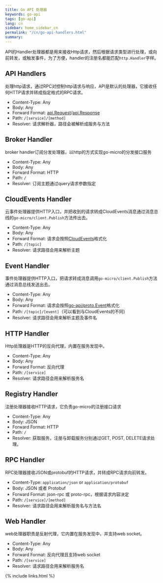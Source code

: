 ```yaml
---
title: Go API 处理器
keywords: go-api
tags: [go-api]
lang: cn
sidebar: home_sidebar_cn
permalink: "/cn/go-api-handlers.html"
summary: 
---
```


API的Handler处理器都是用来接收Http请求，然后根据请求类型进行处理，或向前转发，或触发事件，为了方便，handler的注册名都能匹配`http.Handler`字样。
 
  
## API Handlers

处理http请求，通过RPC对控制http请求与响应，API是默认的处理器，它接收任何HTTP请求并转成指定格式的RPC请求。

- Content-Type: Any
- Body: Any
- Forward Format: [api.Request](https://github.com/micro/go-api/blob/master/proto/api.proto#L11)/[api.Response](https://github.com/micro/go-api/blob/master/proto/api.proto#L21)
- Path: `/[service]/[method]`
- Resolver: 请求解析器，路径会被解析成服务与方法

## Broker Handler

broker handler订阅分发处理器，以http的方式实现go-micro的分发接口服务

- Content-Type: Any
- Body: Any
- Forward Format: HTTP
- Path: `/`
- Resolver: 订阅主题通过query请求参数指定

## CloudEvents Handler

云事件处理器提供HTTP入口，并把收到的请求转成CloudEvents消息通过消息总线的`go-micro/client.Publish`方法传出去。

- Content-Type: Any
- Body: Any
- Forward Format: 请求会按照[CloudEvents](https://github.com/cloudevents/spec)格式化
- Path: `/[topic]`
- Resolver: 请求路径会用来解析主题

## Event Handler

事件处理器提供HTTP入口，把请求转成消息调用`go-micro/client.Publish`方法通过消息总线发送出去。

- Content-Type: Any
- Body: Any
- Forward Format: 请求会按照[go-api/proto.Event](https://github.com/micro/go-api/blob/master/proto/api.proto#L28L39)格式化
- Path: `/[topic]/[event]`（可以看到与CloudEvents的不同）
- Resolver: 请求路径会用来解析主题及事件名

## HTTP Handler

Http处理器是HTTP的反向代理，内置在服务发现中。

- Content-Type: Any
- Body: Any
- Forward Format: 反向代理
- Path: `/[service]`
- Resolver: 请求路径会用来解析服务名

## Registry Handler

注册处理器接收HTTP请求，它负责go-micro的注册接口请求

- Content-Type: Any
- Body: JSON
- Forward Format: HTTP
- Path: `/`
- Resolver: 获取服务，注册与卸载服务分别通过GET, POST, DELETE请求处理。

## RPC Handler

RPC处理器接收JSON或protobuf的HTTP请求，并转成RPC请求向前转发。

- Content-Type: `application/json` or `application/protobuf`
- Body: JSON 或者 Protobuf
- Forward Format: json-rpc 或 proto-rpc，根据请求内容决定
- Path: `/[service]/[method]`
- Resolver: 请求路径会用来解析服务名与方法名

## Web Handler

web处理器职责是反射代理，它内置在服务发现中，并支持web socket。

- Content-Type: Any
- Body: Any
- Forward Format: 反向代理且支持web socket
- Path: `/[service]`
- Resolver: 请求路径会用来解析服务名


{% include links.html %}
